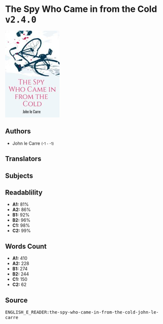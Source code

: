 # The Spy Who Came in from the Cold <kbd>v2.4.0</kbd>

![](./cover.medium.jpg "")

## Authors


 - John le Carre <small>(-1 - -1)</small>

## Translators



## Subjects



## Readablility


 - **A1:** 81%
 - **A2:** 86%
 - **B1:** 92%
 - **B2:** 96%
 - **C1:** 98%
 - **C2:** 99%

## Words Count


 - **A1:** 410
 - **A2:** 228
 - **B1:** 274
 - **B2:** 244
 - **C1:** 150
 - **C2:** 62

## Source


<kbd>ENGLISH_E_READER:the-spy-who-came-in-from-the-cold-john-le-carre</kbd>
